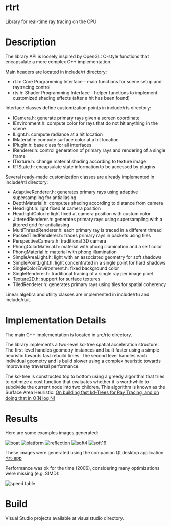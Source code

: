 # rtrt
Library for real-time ray tracing on the CPU

# Description
The library API is loosely inspired by OpenGL: C-style functions that encapsulate a more complex C++ implementation.

Main headers are located in include/rt directory:
* rt.h: Core Programming Interface - main functions for scene setup and raytracing control
* rts.h: Shader Programming Interface - helper functions to implement customized shading effects (after a hit has been found)

Interface classes define customization points in include/rts directory:
* ICamera.h: generate primary rays given a screen coordinate
* IEnvironment.h: compute color for rays that do not hit anything in the scene
* ILight.h: compute radiance at a hit location
* IMaterial.h: compute surface color at a hit location
* IPlugin.h: base class for all interfaces
* IRenderer.h: control generation of primary rays and rendering of a single frame
* ITexture.h: change material shading according to texture image
* RTState.h: encapsulate state information to be accessed by plugins

Several ready-made customization classes are already implemented in include/rtl directory:
* AdaptiveRenderer.h: generates primary rays using adaptive supersampling for antialiasing 
* DepthMaterial.h: computes shading according to distance from camera
* Headlight.h: light fixed at camera position
* HeadlightColor.h: light fixed at camera position with custom color
* JitteredRenderer.h: generates primary rays using supersampling with a jittered grid for antialiasing
* MultiThreadRenderer.h: each primary ray is traced in a different thread
* PackedTiledRenderer.h: traces primary rays in packets using tiles
* PerspectiveCamera.h: traditional 3D camera
* PhongColorMaterial.h: material with phong illumination and a self color
* PhongMaterial.h: material with phong illumination
* SimpleAreaLight.h: light with an associated geometry for soft shadows
* SimplePointLight.h: light concentrated in a single point for hard shadows
* SingleColorEnvironment.h: fixed background color
* SingleRenderer.h: traditional tracing of a single ray per image pixel
* Texture2D.h: support for surface textures
* TiledRenderer.h: generates primary rays using tiles for spatial coherency

Linear algebra and utility classes are implemented in include/rtu and include/rtut.

# Implementation Details
The main C++ implementation is located in src/rtc directory.

The library implements a two-level kd-tree spatial acceleration structure. The first level handles geometry instances and built faster using a simple heuristic towards fast rebuild times. The second level handles each individual geometry and is build slower using a complex heuristic towards improve ray traversal performance.

The kd-tree is constructed top to bottom using a greedy algorithm that tries to optimize a cost function that evaluates whether it is worthwhile to subdivide the current node into two children. This algorithm is known as the Surface Area Heuristic: [On building fast kd-Trees for Ray Tracing, and on doing that in O(N log N)](http://www.irisa.fr/prive/kadi/Sujets_CTR/kadi/Kadi_sujet2_article_Kdtree.pdf)

# Results

Here are some examples images generated:

![boat](https://github.com/potato3d/rtrt/blob/main/imgs/boat.png "Boat with shadows")
![platform](https://github.com/potato3d/rtrt/blob/main/imgs/oil_platform.png "Oil platform with textures and shadows")
![reflection](https://github.com/potato3d/rtrt/blob/main/imgs/reflection.png "Sphere with reflection")
![soft4](https://github.com/potato3d/rtrt/blob/main/imgs/soft_shadow_4_samples.png "Soft shadows with 4 samples per pixel (jittered)")
![soft16](https://github.com/potato3d/rtrt/blob/main/imgs/soft_shadow_16_samples.png "Soft shadows with 16 samples per pixel (jittered)")

These images were generated using the companion Qt desktop application [rtrt-app](https://github.com/potato3d/rtrt-app)

Performance was ok for the time (2006), considering many optimizations were missing (e.g. SIMD):

![speed table](https://github.com/potato3d/rtrt/blob/main/imgs/speed.png "Performance results")

# Build
Visual Studio projects available at visualstudio directory.

